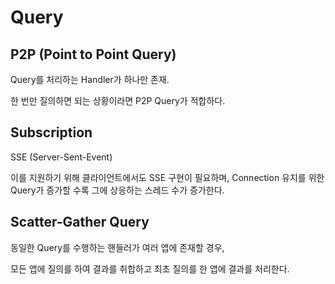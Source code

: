 # Query
## P2P (Point to Point Query)
Query를 처리하는 Handler가 하나만 존재.

한 번만 질의하면 되는 상황이라면 P2P Query가 적합하다.

## Subscription
SSE (Server-Sent-Event)

이를 지원하기 위해 클라이언트에서도 SSE 구현이 필요하며, Connection 유지를 위한 Query가 증가할 수록 그에 상응하는 스레드 수가 증가한다.

## Scatter-Gather Query
동일한 Query를 수행하는 핸들러가 여러 앱에 존재할 경우,

모든 앱에 질의를 하여 결과를 취합하고 최초 질의를 한 앱에 결과를 처리한다.